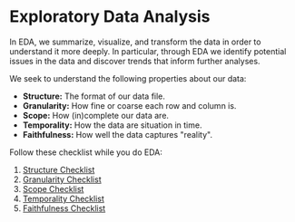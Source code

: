 # Exploratory Data Analysis

In EDA, we summarize, visualize, and transform the data in order to understand it more deeply. In particular, through EDA we identify potential issues in the data and discover trends that inform further analyses.

We seek to understand the following properties about our data:
- **Structure:** The format of our data file.
- **Granularity:** How fine or coarse each row and column is.
- **Scope:** How (in)complete our data are.
- **Temporality:** How the data are situation in time.
- **Faithfulness:** How well the data captures "reality".

Follow these checklist while you do EDA:
1. [Structure Checklist](https://github.com/pradeepsinngh/Data-Science-with-Python/blob/master/06-Exploratory-Data-Analysis/Properties%20of%20Data/structure.md)
2. [Granularity Checklist](https://github.com/pradeepsinngh/Data-Science-with-Python/blob/master/05-Exploratory-Data-Analysis/Properties%20of%20Data/granularity.md)
3. [Scope Checklist](https://github.com/pradeepsinngh/Data-Science-with-Python/blob/master/05-Exploratory-Data-Analysis/Properties%20of%20Data/Scope.md)
4. [Temporality Checklist](https://github.com/pradeepsinngh/Data-Science-with-Python/blob/master/05-Exploratory-Data-Analysis/Properties%20of%20Data/Temporality.md)
5. [Faithfulness Checklist](https://github.com/pradeepsinngh/Data-Science-with-Python/blob/master/05-Exploratory-Data-Analysis/Properties%20of%20Data/Faithfulness.md)
